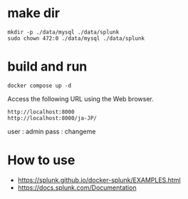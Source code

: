 
# make dir
```
mkdir -p ./data/mysql ./data/splunk
sudo chown 472:0 ./data/mysql ./data/splunk
```

# build and run
```
docker compose up -d
```

Access the following URL using the Web browser.
```
http://localhost:8000
http://localhost:8000/ja-JP/
```
user : admin
pass : changeme

# How to use
* https://splunk.github.io/docker-splunk/EXAMPLES.html
* https://docs.splunk.com/Documentation
